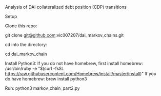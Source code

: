 Analysis of DAI collateralized debt position (CDP) transitions

Setup

Clone this repo:

  git clone git@github.com:vic007207/dai_markov_chains.git

cd into the directory:

  cd dai_markov_chain

Install Python3:
  If you do not have homebrew, first install homebrew:
    /usr/bin/ruby -e "$(curl -fsSL https://raw.githubusercontent.com/Homebrew/install/master/install)"
  If you do have homebrew:
    brew install python3

Run:
  python3 markov_chain_part2.py
